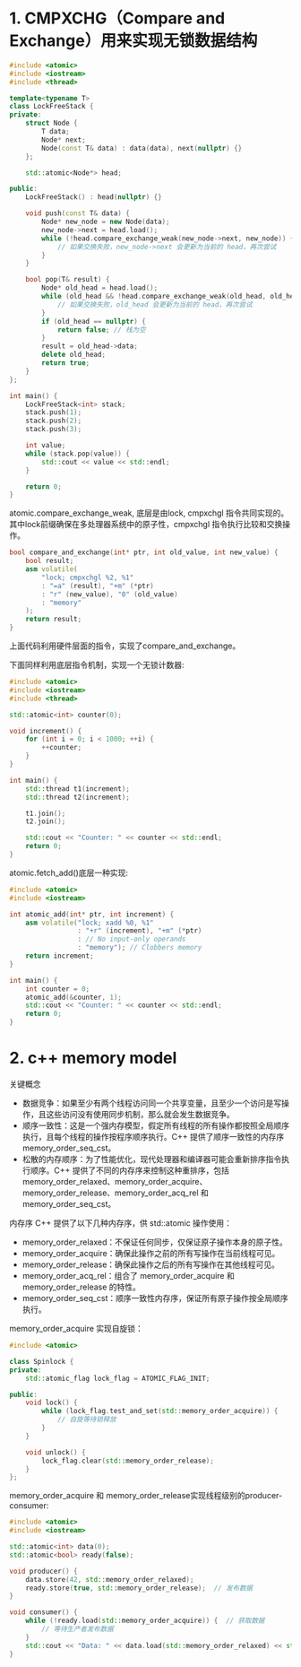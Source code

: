 # 1. CMPXCHG（Compare and Exchange）用来实现无锁数据结构
```c++
#include <atomic>
#include <iostream>
#include <thread>

template<typename T>
class LockFreeStack {
private:
    struct Node {
        T data;
        Node* next;
        Node(const T& data) : data(data), next(nullptr) {}
    };

    std::atomic<Node*> head;

public:
    LockFreeStack() : head(nullptr) {}

    void push(const T& data) {
        Node* new_node = new Node(data);
        new_node->next = head.load();
        while (!head.compare_exchange_weak(new_node->next, new_node)) {
            // 如果交换失败，new_node->next 会更新为当前的 head，再次尝试
        }
    }

    bool pop(T& result) {
        Node* old_head = head.load();
        while (old_head && !head.compare_exchange_weak(old_head, old_head->next)) {
            // 如果交换失败，old_head 会更新为当前的 head，再次尝试
        }
        if (old_head == nullptr) {
            return false; // 栈为空
        }
        result = old_head->data;
        delete old_head;
        return true;
    }
};

int main() {
    LockFreeStack<int> stack;
    stack.push(1);
    stack.push(2);
    stack.push(3);

    int value;
    while (stack.pop(value)) {
        std::cout << value << std::endl;
    }

    return 0;
}
```
atomic<T>.compare_exchange_weak, 底层是由lock, cmpxchgl 指令共同实现的。
其中lock前缀确保在多处理器系统中的原子性，cmpxchgl 指令执行比较和交换操作。
``` c++
bool compare_and_exchange(int* ptr, int old_value, int new_value) {
    bool result;
    asm volatile(
        "lock; cmpxchgl %2, %1"
        : "=a" (result), "+m" (*ptr)
        : "r" (new_value), "0" (old_value)
        : "memory"
    );
    return result;
}
```
上面代码利用硬件层面的指令，实现了compare_and_exchange。

下面同样利用底层指令机制，实现一个无锁计数器:
```c++
#include <atomic>
#include <iostream>
#include <thread>

std::atomic<int> counter(0);

void increment() {
    for (int i = 0; i < 1000; ++i) {
        ++counter;
    }
}

int main() {
    std::thread t1(increment);
    std::thread t2(increment);

    t1.join();
    t2.join();

    std::cout << "Counter: " << counter << std::endl;
    return 0;
}
```
atomic<T>.fetch_add()底层一种实现:
```c++
#include <atomic>
#include <iostream>

int atomic_add(int* ptr, int increment) {
    asm volatile("lock; xadd %0, %1"
                 : "+r" (increment), "+m" (*ptr)
                 : // No input-only operands
                 : "memory"); // Clobbers memory
    return increment;
}

int main() {
    int counter = 0;
    atomic_add(&counter, 1);
    std::cout << "Counter: " << counter << std::endl;
    return 0;
}
```

# 2. c++ memory model
关键概念
- 数据竞争：如果至少有两个线程访问同一个共享变量，且至少一个访问是写操作，且这些访问没有使用同步机制，那么就会发生数据竞争。
- 顺序一致性：这是一个强内存模型，假定所有线程的所有操作都按照全局顺序执行，且每个线程的操作按程序顺序执行。C++ 提供了顺序一致性的内存序 memory_order_seq_cst。
- 松散的内存顺序：为了性能优化，现代处理器和编译器可能会重新排序指令执行顺序。C++ 提供了不同的内存序来控制这种重排序，包括 memory_order_relaxed、memory_order_acquire、memory_order_release、memory_order_acq_rel 和 memory_order_seq_cst。

内存序
C++ 提供了以下几种内存序，供 std::atomic 操作使用：
- memory_order_relaxed：不保证任何同步，仅保证原子操作本身的原子性。
- memory_order_acquire：确保此操作之前的所有写操作在当前线程可见。
- memory_order_release：确保此操作之后的所有写操作在其他线程可见。
- memory_order_acq_rel：组合了 memory_order_acquire 和 memory_order_release 的特性。
- memory_order_seq_cst：顺序一致性内存序，保证所有原子操作按全局顺序执行。

memory_order_acquire 实现自旋锁：
```c++
#include <atomic>

class Spinlock {
private:
    std::atomic_flag lock_flag = ATOMIC_FLAG_INIT;

public:
    void lock() {
        while (lock_flag.test_and_set(std::memory_order_acquire)) {
            // 自旋等待锁释放
        }
    }

    void unlock() {
        lock_flag.clear(std::memory_order_release);
    }
};
```

memory_order_acquire 和 memory_order_release实现线程级别的producer-consumer:
```c++
#include <atomic>
#include <iostream>

std::atomic<int> data(0);
std::atomic<bool> ready(false);

void producer() {
    data.store(42, std::memory_order_relaxed);
    ready.store(true, std::memory_order_release);  // 发布数据
}

void consumer() {
    while (!ready.load(std::memory_order_acquire)) {  // 获取数据
        // 等待生产者发布数据
    }
    std::cout << "Data: " << data.load(std::memory_order_relaxed) << std::endl;
}
```
